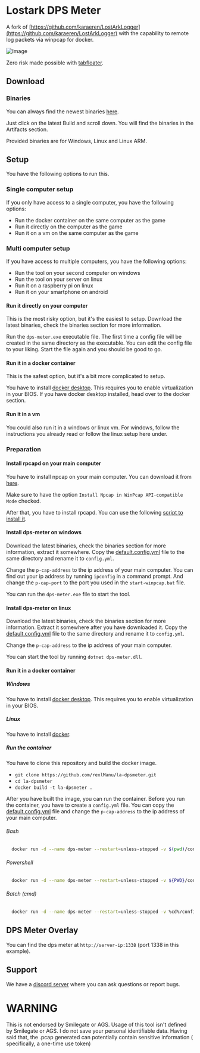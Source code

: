 # Lostark DPS Meter

A fork of [https://github.com/karaeren/LostArkLogger](https://github.com/karaeren/LostArkLogger) with the capability to
remote log packets via winpcap for docker.

![Image](https://safe.manu.moe/9Sxwowoi.jpg)

Zero risk made possible with [tabfloater](https://www.tabfloater.io).

## Download

### Binaries

You can always find the newest binaries [here](https://github.com/rexlManu/la-dpsmeter/actions/workflows/main.yml).

Just click on the latest Build and scroll down. You will find the binaries in the Artifacts section.

Provided binaries are for Windows, Linux and Linux ARM.

## Setup

You have the following options to run this.

### Single computer setup

If you only have access to a single computer, you have the following options:

- Run the docker container on the same computer as the game
- Run it directly on the computer as the game
- Run it on a vm on the same computer as the game

### Multi computer setup

If you have access to multiple computers, you have the following options:

- Run the tool on your second computer on windows
- Run the tool on your server on linux
- Run it on a raspberry pi on linux
- Run it on your smartphone on android

#### Run it directly on your computer

This is the most risky option, but it's the easiest to setup.
Download the latest binaries, check the binaries section for more information.

Run the `dps-meter.exe` executable file.
The first time a config file will be created in the same directory as the executable.
You can edit the config file to your liking.
Start the file again and you should be good to go.

#### Run it in a docker container

This is the safest option, but it's a bit more complicated to setup.

You have to install [docker desktop](https://www.docker.com/). This requires you to enable virtualization in your BIOS.
If you have docker desktop installed, head over to the docker section.

#### Run it in a vm

You could also run it in a windows or linux vm. For windows, follow the instructions you already read or follow the
linux setup here under.

### Preparation

#### Install rpcapd on your main computer

You have to install npcap on your main computer. You can download it
from [here](https://nmap.org/npcap/).

Make sure to have the option `Install Npcap in WinPcap API-compatible Mode` checked.

After that, you have to install rpcapd. You can use the following [script to install it](bin/install-rpcapd.ps1).

#### Install dps-meter on windows

Download the latest binaries, check the binaries section for more information, extract it somewhere.
Copy the [default.config.yml](default.config.yml) file to the same directory and rename it to `config.yml`.

Change the `p-cap-address` to the ip address of your main computer.
You can find out your ip address by running `ipconfig` in a command prompt.
And change the `p-cap-port` to the port you used in the `start-winpcap.bat` file.

You can run the `dps-meter.exe` file to start the tool.

#### Install dps-meter on linux

Download the latest binaries, check the binaries section for more information.
Extract it somewhere after you have downloaded it.
Copy the [default.config.yml](default.config.yml) file to the same directory and rename it to `config.yml`.

Change the `p-cap-address` to the ip address of your main computer.

You can start the tool by running `dotnet dps-meter.dll`.

#### Run it in a docker container

##### Windows

You have to install [docker desktop](https://www.docker.com/).
This requires you to enable virtualization in your BIOS.

##### Linux

You have to install [docker](https://docs.docker.com/engine/install/).

##### Run the container

You have to clone this repository and build the docker image.

- `git clone https://github.com/rexlManu/la-dpsmeter.git`
- `cd la-dpsmeter`
- `docker build -t la-dpsmeter .`

After you have built the image, you can run the container.
Before you run the container, you have to create a `config.yml` file.
You can copy the [default.config.yml](default.config.yml) file and change the `p-cap-address` to the ip address of your
main computer.

###### Bash

```bash
  docker run -d --name dps-meter --restart=unless-stopped -v $(pwd)/config.yml:/app/config.yml -p 1338:1338 la-dpsmeter
```

###### Powershell

```bash
  docker run -d --name dps-meter --restart=unless-stopped -v ${PWD}/config.yml:/app/config.yml -p 1338:1338 la-dpsmeter
```

###### Batch (cmd)

```bash
  docker run -d --name dps-meter --restart=unless-stopped -v %cd%/config.yml:/app/config.yml -p 1338:1338 la-dpsmeter
```

## DPS Meter Overlay

You can find the dps meter at `http://server-ip:1338` (port 1338 in this example).

## Support

We have a [discord server](https://discord.gg/bm8ntsjveb) where you can ask questions or report bugs.

# WARNING

This is not endorsed by Smilegate or AGS. Usage of this tool isn't defined by Smilegate or AGS. I do not save your
personal identifiable data. Having said that, the .pcap generated can potentially contain sensitive information (
specifically, a one-time use token)
  